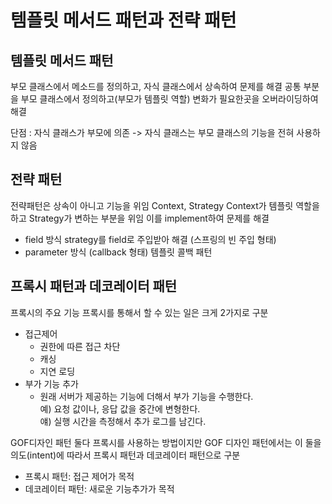 # 템플릿 메서드 패턴과 전략 패턴
## 템플릿 메서드 패턴
부모 클래스에서 메소드를 정의하고, 자식 클래스에서 상속하여 문제를 해결
공통 부분을 부모 클래스에서 정의하고(부모가 템플릿 역할) 변화가 필요한곳을 오버라이딩하여 해결

단점 : 자식 클래스가 부모에 의존 -> 자식 클래스는 부모 클래스의 기능을 전혀 사용하지 않음

## 전략 패턴
전략패턴은 상속이 아니고 기능을 위임
Context, Strategy
Context가 템플릿 역할을 하고 Strategy가 변하는 부분을 위임 이를 implement하여 문제를 해결

- field 방식 strategy를 field로 주입받아 해결 (스프링의 빈 주입 형태)
- parameter 방식 (callback 형태) 템플릿 콜백 패턴  

## 프록시 패턴과 데코레이터 패턴
프록시의 주요 기능
프록시를 통해서 할 수 있는 일은 크게 2가지로 구분
- 접근제어
  - 권한에 따른 접근 차단
  - 캐싱
  - 지연 로딩
- 부가 기능 추가
  - 원래 서버가 제공하는 기능에 더해서 부가 기능을 수행한다.  
    예) 요청 값이나, 응답 값을 중간에 변형한다.  
    얘) 실행 시간을 측정해서 추가 로그를 남긴다.

GOF디자인 패턴
둘다 프록시를 사용하는 방법이지만 GOF 디자인 패턴에서는 이 둘을 의도(intent)에 따라서 프록시 패턴과 데코레이터 패턴으로 구분
- 프록시 패턴: 접근 제어가 목적
- 데코레이터 패턴: 새로운 기능추가가 목적  


